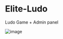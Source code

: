 # Elite-Ludo
Ludo Game + Admin panel

![image](https://github.com/SuperDevTop/Elite-Ludo/assets/106488733/818c5c6d-69b0-4c05-a3a2-e500e9f66fdc)
